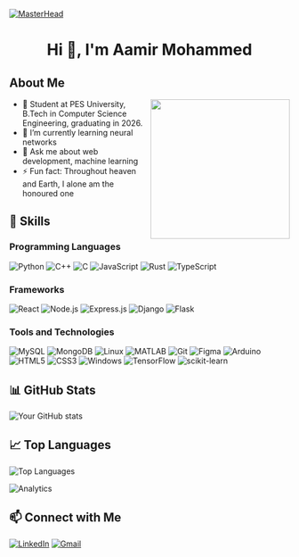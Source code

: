 [![MasterHead](https://github.com/Anmol-Baranwal/Cool-GIFs-For-GitHub/assets/74038190/d48893bd-0757-481c-8d7e-ba3e163feae7)](https://Snapman5678.github.io/)
<h1 align="center">Hi 👋, I'm Aamir Mohammed</h1>

## About Me

<img align="right" src="https://engineering.giphy.com/wp-content/uploads/2021/01/giphy.gif" width="250"/>

- 🏫 Student at PES University, B.Tech in Computer Science Engineering, graduating in 2026.
- 🌱 I’m currently learning neural networks
- 💬 Ask me about web development, machine learning
- ⚡ Fun fact: Throughout heaven and Earth, I alone am the honoured one

## 🚀 Skills

### Programming Languages
![Python](https://img.shields.io/badge/-Python-3776AB?logo=python&logoColor=white&style=for-the-badge)
![C++](https://img.shields.io/badge/-C++-00599C?logo=c%2B%2B&logoColor=white&style=for-the-badge)
![C](https://img.shields.io/badge/-C-A8B9CC?logo=c&logoColor=white&style=for-the-badge)
![JavaScript](https://img.shields.io/badge/-JavaScript-F7DF1E?logo=javascript&logoColor=black&style=for-the-badge)
![Rust](https://img.shields.io/badge/-Rust-000000?logo=rust&logoColor=white&style=for-the-badge)
![TypeScript](https://img.shields.io/badge/-TypeScript-3178C6?logo=typescript&logoColor=white&style=for-the-badge)

### Frameworks
![React](https://img.shields.io/badge/-React-61DAFB?logo=react&logoColor=black&style=for-the-badge)
![Node.js](https://img.shields.io/badge/-Node.js-339933?logo=node.js&logoColor=white&style=for-the-badge)
![Express.js](https://img.shields.io/badge/-Express.js-000000?logo=express&logoColor=white&style=for-the-badge)
![Django](https://img.shields.io/badge/-Django-092E20?logo=django&logoColor=white&style=for-the-badge)
![Flask](https://img.shields.io/badge/-Flask-000000?logo=flask&logoColor=white&style=for-the-badge)

### Tools and Technologies
![MySQL](https://img.shields.io/badge/-MySQL-4479A1?logo=mysql&logoColor=white&style=for-the-badge)
![MongoDB](https://img.shields.io/badge/-MongoDB-47A248?logo=mongodb&logoColor=white&style=for-the-badge)
![Linux](https://img.shields.io/badge/-Linux-FCC624?logo=linux&logoColor=black&style=for-the-badge)
![MATLAB](https://img.shields.io/badge/-MATLAB-0076A8?logo=matlab&logoColor=white&style=for-the-badge)
![Git](https://img.shields.io/badge/-Git-F05032?logo=git&logoColor=white&style=for-the-badge)
![Figma](https://img.shields.io/badge/-Figma-F24E1E?logo=figma&logoColor=white&style=for-the-badge)
![Arduino](https://img.shields.io/badge/-Arduino-00979D?logo=arduino&logoColor=white&style=for-the-badge)
![HTML5](https://img.shields.io/badge/-HTML5-E34F26?logo=html5&logoColor=white&style=for-the-badge)
![CSS3](https://img.shields.io/badge/-CSS3-1572B6?logo=css3&logoColor=white&style=for-the-badge)
![Windows](https://img.shields.io/badge/-Windows-0078D6?logo=windows&logoColor=white&style=for-the-badge)
![TensorFlow](https://img.shields.io/badge/-TensorFlow-FF6F00?logo=tensorflow&logoColor=white&style=for-the-badge)
![scikit-learn](https://img.shields.io/badge/-scikit--learn-F7931E?logo=scikit-learn&logoColor=white&style=for-the-badge)


## 📊 GitHub Stats

![Your GitHub stats](https://github-readme-stats.vercel.app/api?username=Snapman5678&show_icons=true&theme=radical)

## 📈 Top Languages

![Top Languages](https://github-readme-stats.vercel.app/api/top-langs/?username=Snapman5678&layout=compact&theme=radical)

![Analytics](https://i.pinimg.com/originals/61/1e/4e/611e4ed29926b5fe1751ed9ef8fd714c.gif)

## 📫 Connect with Me

[![LinkedIn](https://img.shields.io/badge/-LinkedIn-0A66C2?logo=linkedin&logoColor=white&style=for-the-badge)](https://www.linkedin.com/in/aamir-mohammed-103103265/)
[![Gmail](https://img.shields.io/badge/-Gmail-D14836?logo=gmail&logoColor=white&style=for-the-badge)](mailto:aamirmoahmmed5678@gmail.com)

